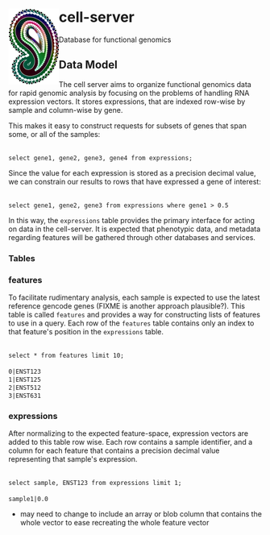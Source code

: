 # <img src="https://github.com/david4096/cell-server/blob/master/static/sammy_small.png" align="left"/> cell-server 
Database for functional genomics



## Data Model

The cell server aims to organize functional genomics data for rapid genomic
analysis by focusing on the problems of handling RNA expression vectors. It
stores expressions, that are indexed row-wise by sample and column-wise by gene.

This makes it easy to construct requests for subsets of genes that span some,
or all of the samples:

```

select gene1, gene2, gene3, gene4 from expressions;

```

Since the value for each expression is stored as a precision decimal value,
we can constrain our results to rows that have expressed a gene of interest:

```

select gene1, gene2, gene3 from expressions where gene1 > 0.5

```

In this way, the `expressions` table provides the primary interface for acting
on data in the cell-server. It is expected that phenotypic data, and metadata
regarding features will be gathered through other databases and services.

### Tables

### features

To facilitate rudimentary analysis, each sample is expected to use the latest
reference gencode genes (FIXME is another approach plausible?). This table is
called `features` and provides a way for constructing lists of features to use
in a query. Each row of the `features` table contains only an index to that
feature's position in the `expressions` table.

```

select * from features limit 10;

0|ENST123
1|ENST125
2|ENST512
3|ENST631

```

### expressions

After normalizing to the expected feature-space, expression vectors are added
to this table row wise. Each row contains a sample identifier, and a column
for each feature that contains a precision decimal value representing that
sample's expression.

```

select sample, ENST123 from expressions limit 1;

sample1|0.0

```

* may need to change to include an array or blob column that contains the whole
vector to ease recreating the whole feature vector
